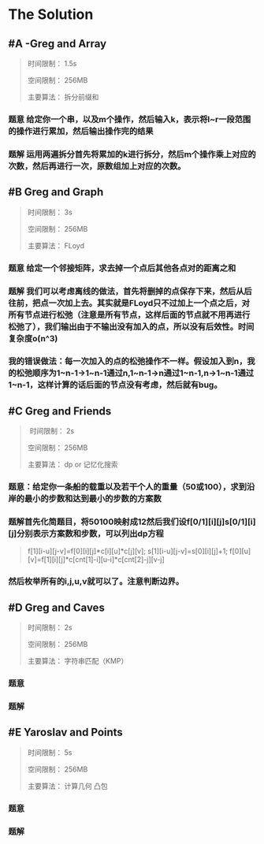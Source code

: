 # The Solution


## #A -Greg and Array

> 时间限制：  1.5s
>
> 空间限制：  256MB
>
> 主要算法：  拆分前缀和

### 题意 给定你一个串，以及m个操作，然后输入k，表示将l~r一段范围的操作进行累加，然后输出操作完的结果
### 题解 运用两遍拆分首先将累加的k进行拆分，然后m个操作乘上对应的次数，然后再进行一次，原数组加上对应的次数。


## #B Greg and Graph

> 时间限制：  3s
>
> 空间限制：  256MB
>
> 主要算法：  FLoyd

### 题意 给定一个邻接矩阵，求去掉一个点后其他各点对的距离之和
### 题解 我们可以考虑离线的做法，首先将删掉的点保存下来，然后从后往前，把点一次加上去。其实就是FLoyd只不过加上一个点之后，对所有节点进行松弛（注意是所有节点，这样后面的节点就不用再进行松弛了），我们输出由于不输出没有加入的点，所以没有后效性。时间复杂度o(n^3)
### 我的错误做法：每一次加入的点的松弛操作不一样。假设加入到n，我的松弛顺序为1~n-1->1~n-1通过n,1~n-1->n通过1~n-1,n->1~n-1通过1~n-1，这样计算的话后面的节点没有考虑，然后就有bug。


## #C Greg and Friends

> 时间限制：  2s
>
> 空间限制：  256MB
>
> 主要算法：  dp or 记忆化搜索

### 题意：给定你一条船的载重以及若干个人的重量（50或100），求到沿岸的最小的步数和达到最小的步数的方案数
### 题解首先化简题目，将50100映射成12然后我们设f[0/1][i][j]s[0/1][i][j]分别表示方案数和步数，可以列出dp方程
> f[1][i-u][j-v]=f[0][i][j]*c[i][u]*c[j][v];
> s[1][i-u][j-v]=s[0][i][j]+1;
> f[0][u][v]=f[1][i][j]*c[cnt[1]-i][u-i]*c[cnt[2]-j][v-j]
### 然后枚举所有的i,j,u,v就可以了。注意判断边界。


## #D Greg and Caves

> 时间限制：  2s
>
> 空间限制：  256MB
>
> 主要算法：  字符串匹配（KMP）

### 题意
### 题解


## #E Yaroslav and Points

> 时间限制：  5s
>
> 空间限制：  256MB
>
> 主要算法：  计算几何 凸包

### 题意
### 题解
